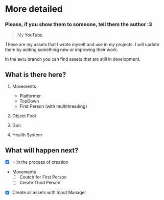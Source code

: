 # More detailed
### Please, if you show them to someone, tell them the author :3

> My [YouTube](https://www.youtube.com/channel/UCWMJUmEfRC3dyJsiHrgAGXw).

These are my assets that I wrote myself and use in my projects.
I will update them by adding something new or improving their work.

In the `Beta` branch you can find assets that are still in development.

## What is there here?

1. Movements
   - Platformer
   - TopDown
   - First Person (with multithreading)
     
2. Object Pool
3. Gun
4. Health System

## What will happen next?

- [x] = in the process of creation
      
- Movements
   - [ ] Coutch for First Person
   - [ ] Create Third Person
- [x] Create all assets with Input Manager
